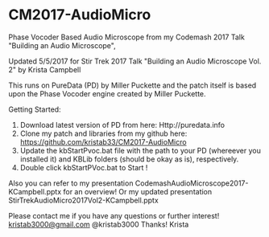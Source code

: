 # CM2017-AudioMicro
Phase Vocoder Based Audio Microscope from my Codemash 2017 Talk "Building an Audio Microscope",

Updated 5/5/2017 for Stir Trek 2017 Talk "Building an Audio Microscope Vol. 2" by Krista Campbell 

This runs on PureData (PD) by Miller Puckette and the patch itself is based upon the Phase Vocoder engine created by Miller Puckette. 

Getting Started: 

1. Download latest version of PD from here: Http://puredata.info
2. Clone my patch and libraries from my github  here: https://github.com/kristab33/CM2017-AudioMicro
3. Update the kbStartPvoc.bat file with the path to your PD (whereever you installed it) and KBLib folders (should be okay as is), respectively.
4. Double click kbStartPVoc.bat to Start ! 


Also you can refer to my presentation CodemashAudioMicroscope2017-KCampbell.pptx for an overview!
Or my updated presentation StirTrekAudioMicro2017Vol2-KCampbell.pptx


Please contact me if you have any questions or further interest! 
kristab3000@gmail.com
@kristab3000
Thanks!
Krista


  



